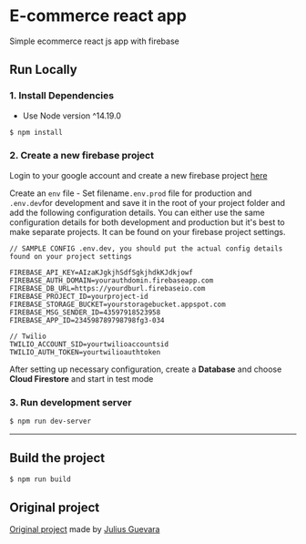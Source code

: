 # E-commerce react app

Simple ecommerce react js app with firebase

## Run Locally

### 1. Install Dependencies

- Use Node version ^14.19.0

```sh
$ npm install
```

### 2. Create a new firebase project

Login to your google account and create a new firebase project [here](https://console.firebase.google.com/u/0/)

Create an `env` file - Set filename`.env.prod` file for production and `.env.dev`for development and save it in the root of your project folder
and add the following configuration details. You can either use the same configuration details for both development and production but it's best to make separate projects. It can be found on your firebase project settings.

```
// SAMPLE CONFIG .env.dev, you should put the actual config details found on your project settings

FIREBASE_API_KEY=AIzaKJgkjhSdfSgkjhdkKJdkjowf
FIREBASE_AUTH_DOMAIN=yourauthdomin.firebaseapp.com
FIREBASE_DB_URL=https://yourdburl.firebaseio.com
FIREBASE_PROJECT_ID=yourproject-id
FIREBASE_STORAGE_BUCKET=yourstoragebucket.appspot.com
FIREBASE_MSG_SENDER_ID=43597918523958
FIREBASE_APP_ID=234598789798798fg3-034

// Twilio
TWILIO_ACCOUNT_SID=yourtwilioaccountsid
TWILIO_AUTH_TOKEN=yourtwilioauthtoken

```

After setting up necessary configuration,
create a **Database** and choose **Cloud Firestore** and start in test mode

### 3. Run development server

```sh
$ npm run dev-server
```

---

## Build the project

```sh
$ npm run build
```

## Original project

[Original project](https://github.com/jgudo/ecommerce-react) made by [Julius Guevara](https://github.com/jgudo)
